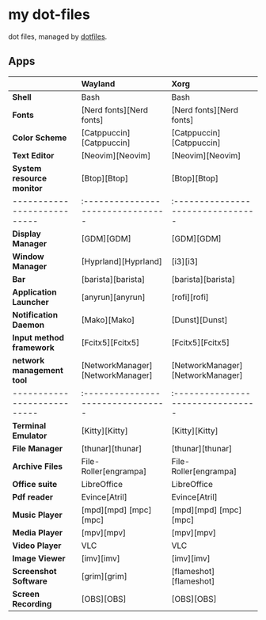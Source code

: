 # my dot-files

dot files, managed by [dotfiles](https://github.com/juli3nk/dotfiles).

## Apps

|                             | Wayland                          | Xorg                             |
| --------------------------- | :--------------------------------| :--------------------------------|
| **Shell**                   | Bash                             | Bash                             |
| **Fonts**                   | [Nerd fonts][Nerd fonts]         | [Nerd fonts][Nerd fonts]         |
| **Color Scheme**            | [Catppuccin][Catppuccin]         | [Catppuccin][Catppuccin]         |
| **Text Editor**             | [Neovim][Neovim]                 | [Neovim][Neovim]                 |
| **System resource monitor** | [Btop][Btop]                     | [Btop][Btop]                     |
| --------------------------- | :--------------------------------| :--------------------------------|
| **Display Manager**         | [GDM][GDM]                       | [GDM][GDM]                       |
| **Window Manager**          | [Hyprland][Hyprland]             | [i3][i3]                         |
| **Bar**                     | [barista][barista]               | [barista][barista]               |
| **Application Launcher**    | [anyrun][anyrun]                 | [rofi][rofi]                     |
| **Notification Daemon**     | [Mako][Mako]                     | [Dunst][Dunst]                   |
| **Input method framework**  | [Fcitx5][Fcitx5]                 | [Fcitx5][Fcitx5]                 |
| **network management tool** | [NetworkManager][NetworkManager] | [NetworkManager][NetworkManager] |
| --------------------------- | :--------------------------------| :--------------------------------|
| **Terminal Emulator**       | [Kitty][Kitty]                   | [Kitty][Kitty]                   |
| **File Manager**            | [thunar][thunar]                 | [thunar][thunar]                 |
| **Archive Files**           | File-Roller[engrampa]            | File-Roller[engrampa]            |
| **Office suite**            | LibreOffice                      | LibreOffice                      |
| **Pdf reader**              | Evince[Atril]                    | Evince[Atril]                    |
| **Music Player**            | [mpd][mpd] [mpc][mpc]            | [mpd][mpd] [mpc][mpc]            |
| **Media Player**            | [mpv][mpv]                       | [mpv][mpv]                       |
| **Video Player**            | VLC                              | VLC                              |
| **Image Viewer**            | [imv][imv]                       | [imv][imv]                       |
| **Screenshot Software**     | [grim][grim]                     | [flameshot][flameshot]           |
| **Screen Recording**        | [OBS][OBS]                       | [OBS][OBS]                       |
